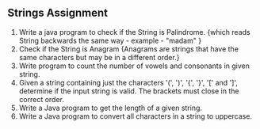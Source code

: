 ## Strings Assignment 
1. Write a java program to check if the String is Palindrome. {which reads 
String backwards the same way - example - "madam" }
2. Check if the String is Anagram {Anagrams are strings that have the same characters but may be in a different order.}
3. Write program to count the number of vowels and consonants in given string. 
4. Given a string containing just the characters '(', ')', '{', '}', '[' and ']', determine if the input string is valid. The brackets must close in the correct order.
5. Write a Java program to get the length of a given string.
6. Write a Java program to convert all characters in a string to uppercase.
